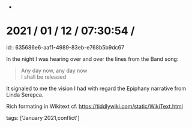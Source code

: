 -
# 2021 / 01 / 12 / 07:30:54 /
id:: 635686e6-aaf1-4989-83eb-e768b5b9dc67

In the night I was hearing over and over the lines from the Band song:

> Any day now, any day now\
> I shall be released

It signaled to me the vision I had with regard the Epiphany narrative from Linda Serepca.

Rich formating in Wikitext cf. <https://tiddlywiki.com/static/WikiText.html>

tags: ['January 2021,conflict']
